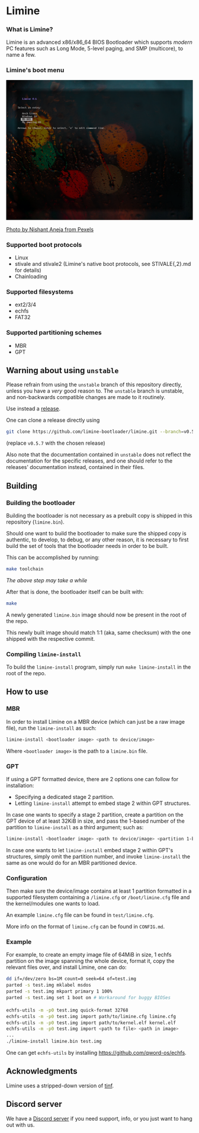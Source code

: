 # Limine

### What is Limine?

Limine is an advanced x86/x86_64 BIOS Bootloader which supports *modern* PC features
such as Long Mode, 5-level paging, and SMP (multicore), to name a few.

### Limine's boot menu

![Reference screenshot](/screenshot.png?raw=true "Reference screenshot")

[Photo by Nishant Aneja from Pexels](https://www.pexels.com/photo/close-up-photo-of-waterdrops-on-glass-2527248/)

### Supported boot protocols
* Linux
* stivale and stivale2 (Limine's native boot protocols, see STIVALE{,2}.md for details)
* Chainloading

### Supported filesystems
* ext2/3/4
* echfs
* FAT32

### Supported partitioning schemes
* MBR
* GPT

## Warning about using `unstable`

Please refrain from using the `unstable` branch of this repository directly, unless
you have a *very* good reason to.
The `unstable` branch is unstable, and non-backwards compatible changes are made to it
routinely.

Use instead a [release](https://github.com/limine-bootloader/limine/releases).

One can clone a release directly using
```bash
git clone https://github.com/limine-bootloader/limine.git --branch=v0.5.7
```
(replace `v0.5.7` with the chosen release)

Also note that the documentation contained in `unstable` does not reflect the
documentation for the specific releases, and one should refer to the releases'
documentation instead, contained in their files.

## Building

### Building the bootloader
Building the bootloader is not necessary as a prebuilt copy is shipped in this
repository (`limine.bin`).

Should one want to build the bootloader to make sure the shipped copy is authentic,
to develop, to debug, or any other reason, it is necessary to first build the
set of tools that the bootloader needs in order to be built.

This can be accomplished by running:
```bash
make toolchain
```
*The above step may take a while*

After that is done, the bootloader itself can be built with:
```bash
make
```

A newly generated `limine.bin` image should now be present in the root of the repo.

This newly built image should match 1:1 (aka, same checksum) with the one shipped
with the respective commit.

### Compiling `limine-install`
To build the `limine-install` program, simply run `make limine-install` in the root
of the repo.

## How to use

### MBR
In order to install Limine on a MBR device (which can just be a raw image file),
run the `limine-install` as such:

```bash
limine-install <bootloader image> <path to device/image>
```

Where `<bootloader image>` is the path to a `limine.bin` file.

### GPT
If using a GPT formatted device, there are 2 options one can follow for installation:
* Specifying a dedicated stage 2 partition.
* Letting `limine-install` attempt to embed stage 2 within GPT structures.

In case one wants to specify a stage 2 partition, create a partition on the GPT
device of at least 32KiB in size, and pass the 1-based number of the partition
to `limine-install` as a third argument; such as:

```bash
limine-install <bootloader image> <path to device/image> <partition 1-based number>
```

In case one wants to let `limine-install` embed stage 2 within GPT's structures,
simply omit the partition number, and invoke `limine-install` the same as one would
do for an MBR partitioned device.

### Configuration
Then make sure the device/image contains at least 1 partition formatted in
a supported filesystem containing a `/limine.cfg` or `/boot/limine.cfg` file
and the kernel/modules one wants to load.

An example `limine.cfg` file can be found in `test/limine.cfg`.

More info on the format of `limine.cfg` can be found in `CONFIG.md`.

### Example
For example, to create an empty image file of 64MiB in size, 1 echfs partition
on the image spanning the whole device, format it, copy the relevant files over,
and install Limine, one can do:

```bash
dd if=/dev/zero bs=1M count=0 seek=64 of=test.img
parted -s test.img mklabel msdos
parted -s test.img mkpart primary 1 100%
parted -s test.img set 1 boot on # Workaround for buggy BIOSes

echfs-utils -m -p0 test.img quick-format 32768
echfs-utils -m -p0 test.img import path/to/limine.cfg limine.cfg
echfs-utils -m -p0 test.img import path/to/kernel.elf kernel.elf
echfs-utils -m -p0 test.img import <path to file> <path in image>
...
./limine-install limine.bin test.img
```

One can get `echfs-utils` by installing https://github.com/qword-os/echfs.

## Acknowledgments
Limine uses a stripped-down version of [tinf](https://github.com/jibsen/tinf).

## Discord server
We have a [Discord server](https://discord.gg/QEeZMz4) if you need support, info, or
you just want to hang out with us.
